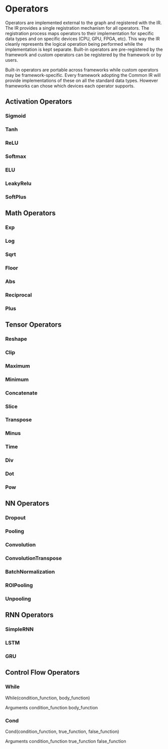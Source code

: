 ﻿Operators
=========

Operators are implemented external to the graph and registered with the
IR. The IR provides a single registration mechanism for all operators. The
registration process maps operators to their implementation for specific
data types and on specific devices (CPU, GPU, FPGA, etc). This way the
IR cleanly represents the logical operation being performed while the
implementation is kept separate. Built-in operators are pre-registered
by the framework and custom operators can be registered by the framework
or by users.

Built-in operators are portable across frameworks while custom
operators may be framework-specific. Every framework adopting
the Common IR will provide implementations of these on all the standard
data types. However frameworks can chose which devices each operator
supports.

## Activation Operators

### Sigmoid
### Tanh
### ReLU
### Softmax
### ELU
### LeakyRelu
### SoftPlus
  
## Math Operators

### Exp
### Log
### Sqrt
### Floor
### Abs
### Reciprocal
### Plus

## Tensor Operators

### Reshape
### Clip
### Maximum
### Minimum
### Concatenate
### Slice
### Transpose
### Minus
### Time
### Div
### Dot
### Pow

## NN Operators

### Dropout
### Pooling
### Convolution
### ConvolutionTranspose
### BatchNormalization
### ROIPooling
### Unpooling

## RNN Operators

### SimpleRNN
### LSTM
### GRU

## Control Flow Operators

### While

While(condition\_function, body\_function)

Arguments 
condition_function
body_function

### Cond

Cond(condition\_function, true\_function, false\_function)

Arguments 
condition_function
true_function
false_function
